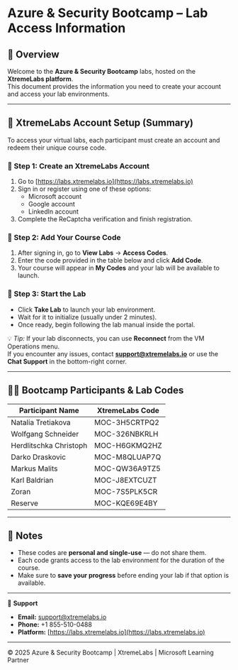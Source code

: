 # Azure & Security Bootcamp – Lab Access Information

## 🧭 Overview

Welcome to the **Azure & Security Bootcamp** labs, hosted on the **XtremeLabs platform**.  
This document provides the information you need to create your account and access your lab environments.

---

## 🧩 XtremeLabs Account Setup (Summary)

To access your virtual labs, each participant must create an account and redeem their unique course code.

### 🔹 Step 1: Create an XtremeLabs Account
1. Go to [https://labs.xtremelabs.io](https://labs.xtremelabs.io)
2. Sign in or register using one of these options:
   - Microsoft account  
   - Google account  
   - LinkedIn account
3. Complete the ReCaptcha verification and finish registration.

### 🔹 Step 2: Add Your Course Code
1. After signing in, go to **View Labs** → **Access Codes**.
2. Enter the code provided in the table below and click **Add Code**.
3. Your course will appear in **My Codes** and your lab will be available to launch.

### 🔹 Step 3: Start the Lab
- Click **Take Lab** to launch your lab environment.
- Wait for it to initialize (usually under 2 minutes).
- Once ready, begin following the lab manual inside the portal.

💡 *Tip:* If your lab disconnects, you can use **Reconnect** from the VM Operations menu.  
If you encounter any issues, contact **support@xtremelabs.io** or use the **Chat Support** in the bottom-right corner.

---

## 👩‍💻 Bootcamp Participants & Lab Codes

| Participant Name        | XtremeLabs Code   |
|--------------------------|------------------|
| Natalia Tretiakova       | MOC-3H5CRTPQ2    |
| Wolfgang Schneider       | MOC-326NBKRLH    |
| Herdlitschka Christoph   | MOC-H6GKMQ2HZ    |
| Darko Draskovic          | MOC-M8QLUAP7Q    |
| Markus Malits            | MOC-QW36A9TZ5    |
| Karl Baldrian            | MOC-J8EXTCUZT    |
| Zoran                    | MOC-7S5PLK5CR    |
| Reserve                  | MOC-KQE69E4BY    |

---

## 🧠 Notes
- These codes are **personal and single-use** — do not share them.
- Each code grants access to the lab environment for the duration of the course.
- Make sure to **save your progress** before ending your lab if that option is available.

---

📘 **Support**
- **Email:** [support@xtremelabs.io](mailto:support@xtremelabs.io)  
- **Phone:** +1 855-510-0488  
- **Platform:** [https://labs.xtremelabs.io](https://labs.xtremelabs.io)

---

© 2025 Azure & Security Bootcamp | XtremeLabs | Microsoft Learning Partner
